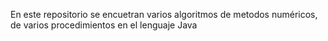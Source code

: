En este repositorio se encuetran varios algoritmos de metodos numéricos, de varios procedimientos en el lenguaje Java
